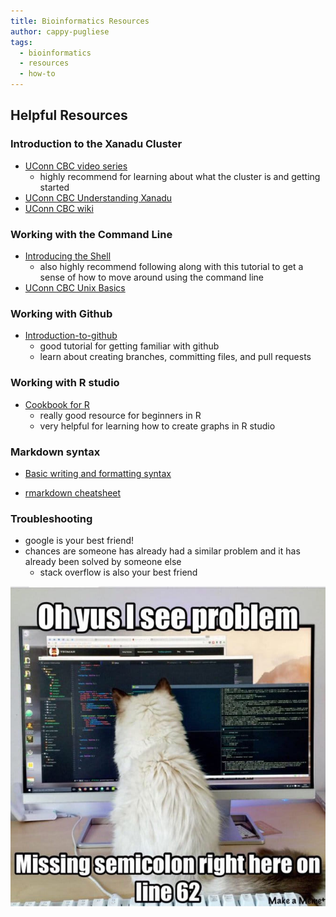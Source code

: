 ```yaml
---
title: Bioinformatics Resources
author: cappy-pugliese
tags:
  - bioinformatics
  - resources
  - how-to
---
```


## Helpful Resources

### Introduction to the Xanadu Cluster

-   [UConn CBC video series](https://github.com/CBC-UCONN/CBC_Docs/wiki/Intro-to-Xanadu-Videos)
    -   highly recommend for learning about what the cluster is and getting started
-   [UConn CBC Understanding Xanadu](https://bioinformatics.uconn.edu/resources-and-events/tutorials-2/xanadu/)
-   [UConn CBC wiki](https://github.com/CBC-UCONN/CBC_Docs/wiki)

### Working with the Command Line

-   [Introducing the Shell](https://swcarpentry.github.io/shell-novice/01-intro.html)
    -   also highly recommend following along with this tutorial to get a sense of how to move around using the command line
-   [UConn CBC Unix Basics](https://github.com/CBC-UCONN/CBC_Docs/wiki/Unix-Basics#notes)

### Working with Github

-   [Introduction-to-github](https://github.com/skills/introduction-to-github)
    -   good tutorial for getting familiar with github
    -   learn about creating branches, committing files, and pull requests

### Working with R studio

-   [Cookbook for R](http://www.cookbook-r.com/)
    -   really good resource for beginners in R
    -   very helpful for learning how to create graphs in R studio

### Markdown syntax

-   [Basic writing and formatting syntax](https://docs.github.com/en/get-started/writing-on-github/getting-started-with-writing-and-formatting-on-github/basic-writing-and-formatting-syntax)

-   [rmarkdown cheatsheet](https://rstudio.github.io/cheatsheets/rmarkdown.pdf)

### Troubleshooting

-   google is your best friend!
-   chances are someone has already had a similar problem and it has already been solved by someone else
    -   stack overflow is also your best friend

![image of cat staring at computer code](../images/cat-troubleshooting-meme.jpeg)
